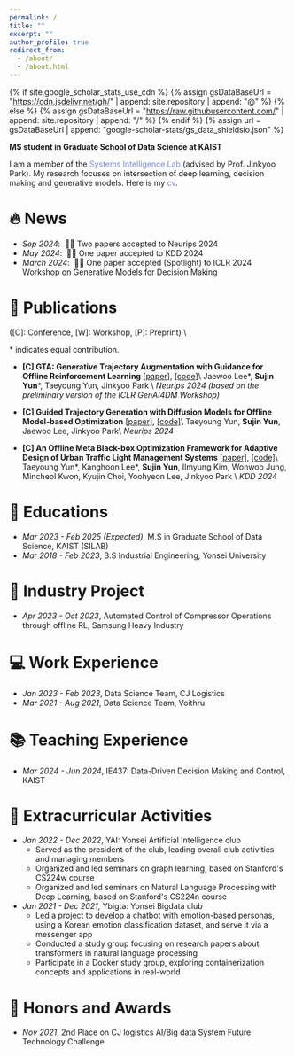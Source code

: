```yaml
---
permalink: /
title: ""
excerpt: ""
author_profile: true
redirect_from: 
  - /about/
  - /about.html
---
```


{% if site.google_scholar_stats_use_cdn %}
{% assign gsDataBaseUrl = "https://cdn.jsdelivr.net/gh/" | append: site.repository | append: "@" %}
{% else %}
{% assign gsDataBaseUrl = "https://raw.githubusercontent.com/" | append: site.repository | append: "/" %}
{% endif %}
{% assign url = gsDataBaseUrl | append: "google-scholar-stats/gs_data_shieldsio.json" %}

<span class='anchor' id='about-me'></span>

**MS student in Graduate School of Data Science at KAIST**

I am a member of the <a href="http://silab.kaist.ac.kr/" style="color: #7289da; text-decoration: none;">Systems Intelligence Lab</a> (advised by Prof. Jinkyoo Park). My research focuses on intersection of deep learning, decision making and generative models. Here is my <a href="https://sujinyun999.github.io/assets/cv.pdf" class="link-in-list" style="color: #7289da; text-decoration: none;"> cv</a>.


# 🔥 News
- *Sep 2024*: &nbsp;🎉🎉 Two papers accepted to Neurips 2024
- *May 2024*: &nbsp;🎉🎉 One paper accepted to KDD 2024
- *March 2024*: &nbsp;🎉🎉 One paper accepted (Spotlight) to ICLR 2024 Workshop on Generative Models for Decision Making

# 📝 Publications 
([C]: Conference, [W]: Workshop, [P]: Preprint) \\
<!-- # [J]: Journal, -->
\* indicates equal contribution.   

- **[C] GTA: Generative Trajectory Augmentation with Guidance for Offline Reinforcement Learning** [[paper]](https://arxiv.org/abs/2405.16907), [[code]](https://github.com/Jaewoopudding/GTA)\\
 Jaewoo Lee\*, **Sujin Yun**\*, Taeyoung Yun, Jinkyoo Park \\
*Neurips 2024 (based on the preliminary version of the ICLR GenAI4DM Workshop)*

- **[C] Guided Trajectory Generation with Diffusion Models for Offline Model-based Optimization** [[paper]](https://arxiv.org/abs/2407.01624), [[code]](https://github.com/dbsxodud-11/GTG)\\
 Taeyoung Yun, **Sujin Yun**, Jaewoo Lee, Jinkyoo Park\\
*Neurips 2024*

- **[C] An Offline Meta Black-box Optimization Framework for Adaptive Design of Urban Traffic Light Management Systems** [[paper]](https://arxiv.org/abs/2408.07327), [[code]](https://github.com/dbsxodud-11/offline_meta_bbo)\\
Taeyoung Yun\*, Kanghoon Lee\*, **Sujin Yun**,  Ilmyung Kim, Wonwoo Jung, Mincheol Kwon, Kyujin Choi, Yoohyeon Lee, Jinkyoo Park \\
*KDD 2024*

# 📖 Educations
- *Mar 2023 - Feb 2025 (Expected)*, M.S in Graduate School of Data Science, KAIST (SILAB)
- *Mar 2018 - Feb 2023*, B.S Industrial Engineering, Yonsei University

  
# 🧰 Industry Project
- *Apr 2023 - Oct 2023*, Automated Control of Compressor Operations through offline RL, Samsung Heavy Industry

  
# 💻 Work Experience
- *Jan 2023 - Feb 2023*, Data Science Team, CJ Logistics
- *Mar 2021 - Aug 2021*, Data Science Team, Voithru

  
# 📚 Teaching Experience
- *Mar 2024 - Jun 2024*, IE437: Data-Driven Decision Making and Control, KAIST


# 🤸 Extracurricular Activities
- *Jan 2022 - Dec 2022*, YAI: Yonsei Artificial Intelligence club
  - Served as the president of the club, leading overall club activities and managing members
  - Organized and led seminars on graph learning, based on Stanford's CS224w course
  - Organized and led seminars on Natural Language Processing with Deep Learning, based on Stanford's CS224n course
- *Jan 2021 - Dec 2021*, Ybigta: Yonsei Bigdata club
  - Led a project to develop a chatbot with emotion-based personas, using a Korean emotion classification dataset, and serve it via a messenger app
  - Conducted a study group focusing on research papers about transformers in natural language processing
  - Participate in a Docker study group, exploring containerization concepts and applications in real-world

# 🏅 Honors and Awards
- *Nov 2021*, 2nd Place on CJ logistics AI/Big data System Future Technology Challenge


<!-- # 💬 Invited Talks
- *2021.06*, Lorem ipsum dolor sit amet, consectetur adipiscing elit. Vivamus ornare aliquet ipsum, ac tempus justo dapibus sit amet. 
- *2021.03*, Lorem ipsum dolor sit amet, consectetur adipiscing elit. Vivamus ornare aliquet ipsum, ac tempus justo dapibus sit amet.  \| [\[video\]](https://github.com/) -->

